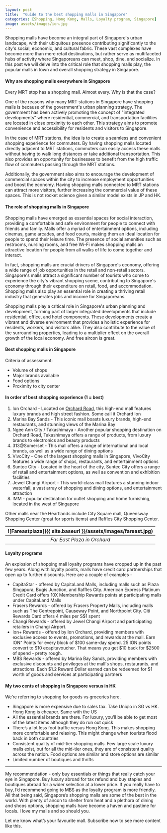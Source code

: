 ```yaml
---
layout: post
title:  "Guide to the best shopping malls in Singapore"
categories: [Shopping, Hong Kong, Malls, Loyalty program, Singapore]
image: assets/images/ion.jpg
---
```

Shopping malls have become an integral part of Singapore's urban landscape, with their ubiquitous presence contributing significantly to the city's social, economic, and cultural fabric. These vast complexes have become more than mere retail destinations, but rather serve as multifaceted hubs of activity where Singaporeans can meet, shop, dine, and socialize. In this post we will delve into the critical role that shopping malls play, the popular malls in town and overall shopping strategy in Singapore. 

#### Why are shopping malls everywhere in Singapore

Every MRT stop has a shopping mall. Almost every. Why is that the case?

One of the reasons why many MRT stations in Singapore have shopping malls is because of the government's urban planning strategy. The government has been actively promoting the concept of "integrated developments" where residential, commercial, and transportation facilities are located in close proximity to each other. This strategy aims to promote convenience and accessibility for residents and visitors to Singapore.

In the case of MRT stations, the idea is to create a seamless and convenient shopping experience for commuters. By having shopping malls located directly adjacent to MRT stations, commuters can easily access these malls without having to walk long distances or take additional transportation. This also provides an opportunity for businesses to benefit from the high traffic flow of commuters passing through the MRT stations. 

Additionally, the government also aims to encourage the development of commercial spaces within the city to increase employment opportunities and boost the economy. Having shopping malls connected to MRT stations can attract more visitors, further increasing the commercial value of these spaces. This is not rocket science given a similar model exists in JP and HK.

#### The role of shopping malls in Singapore

Shopping malls have emerged as essential spaces for social interaction, providing a comfortable and safe environment for people to connect with friends and family. Malls offer a myriad of entertainment options, including cinemas, game arcades, and food courts, making them an ideal location for people to spend their leisure time. The presence of social amenities such as restrooms, nursing rooms, and free Wi-Fi makes shopping malls an attractive location for people from all walks of life to come together and interact.

In fact, shopping malls are crucial drivers of Singapore's economy, offering a wide range of job opportunities in the retail and non-retail sectors. Singapore's malls attract a significant number of tourists who come to experience the city's vibrant shopping scene, contributing to Singapore's economy through their expenditure on retail, food, and accommodation. Shopping malls also play an essential role in creating a thriving retail industry that generates jobs and income for Singaporeans.

Shopping malls play a critical role in Singapore's urban planning and development, forming part of larger integrated developments that include residential, office, and hotel components. These developments create a vibrant and diverse environment that provides a holistic experience for residents, workers, and visitors alike. They also contribute to the value of the surrounding properties, leading to a multiplier effect on the overall growth of the local economy. And free aircon is great.

#### Best shopping malls in Singapore

Criteria of assessment:
+ Volume of shops
+ Major brands available
+ Food options
+ Proximity to city center

#### In order of best shopping experience (1 = best)

1. Ion Orchard - Located on [Orchard Road](https://fromhktosg.github.io/neighbourhood/), this high-end mall features luxury brands and high street fashion. Some call it Orchard Ion
2. Marina Bay Sands - This iconic mall boasts luxury brands, high-end restaurants, and stunning views of the Marina Bay
3. Ngee Ann City / Takashimaya - Another popular shopping destination on Orchard Road, Takashimaya offers a range of products, from luxury brands to electronics and beauty products
4. 313@Somerset - This mall offers a range of international and local brands, as well as a wide range of dining options
5. VivoCity - One of the largest shopping malls in Singapore, VivoCity features a wide range of shops, restaurants, and entertainment options
6. Suntec City - Located in the heart of the city, Suntec City offers a range of retail and entertainment options, as well as convention and exhibition facilities
7. Jewel Changi Airport - This world-class mall features a stunning indoor waterfall, a vast array of shopping and dining options, and entertainment attraction
8. IMM - popular destination for outlet shopping and home furnishing, located in the west of Singapore

Other malls near the Heartlands include City Square mall, Queensway Shopping Center (great for sports items) and Raffles City Shopping Center.

| ![Fareastplaza]({{ site.baseurl }}/assets/images/fareast.jpg)
|:--:| 
|  *Far East Plaza in Orchard*  |

#### Loyalty programs

An explosion of shopping mall loyalty programs have cropped up in the past few years. Along with loyalty points, malls have credit card partnerships that open up to further discounts. Here are a couple of examples -
+ CapitaStar - offered by CapitaLand Malls, including malls such as Plaza Singapura, Bugis Junction, and Raffles City. American Express Platinum Credit Card offers 10X Membership Rewards points at participating malls under CapitaLand Malls
+ Frasers Rewards - offered by Frasers Property Malls, including malls such as The Centrepoint, Causeway Point, and Northpoint City. Citi Rewards Card offers 4 miles per S$1 spent
+ Changi Rewards - offered by Jewel Changi Airport and participating retailers in Changi Airport.
+ Ion+ Rewards - offered by Ion Orchard, providing members with exclusive access to events, promotions, and rewards at the mall. Earn ION⁺ Points for every block of $100 same-day spend. 25 ION points convert to $10 ecapitavoucher. That means you get $10 back for $2500 of spend - pretty rough. 
+ MBS Rewards - offered by Marina Bay Sands, providing members with exclusive discounts and privileges at the mall's shops, restaurants, and attractions. Each $1.2 Reward Dollar earned can be redeemed for $1 worth of goods and services at participating partners

#### My two cents of shopping in Singapore versus in HK

We’re referring to shopping for goods vs groceries here.

+ Singapore is more expensive due to sales tax. Take Uniqlo in SG vs HK. Hong Kong is cheaper. Same with the US
+ All the essential brands are there. For luxury, you’ll be able to get most of the latest items although they do run out quick
+ There’s a lot less foot traffic versus Hong Kong. This makes shopping more comfortable and relaxing. This might change when tourists flood back in both countries
+ Consistent quality of mid-tier shopping malls. Few large scale luxury malls exist, but for all the mid-tier ones, they are of consistent quality across the nation. Food options are similar and store options are similar
+ Limited number of boutiques and thrifts

---

My recommendation - only buy essentials or things that really catch your eye in Singapore. Buy luxury abroad for tax refund and buy staples and boutiques abroad for a wider selection at a lower price. If you really have to buy, I’d recommend going to MBS as the loyalty program is more friendly.  All that being said, Singapore’s shopping malls are some of the best in the world. With plenty of aircon to shelter from heat and a plethora of dining and shops options, shopping malls have become a haven and pastime for locals. I love my malls and so should you. 

Let me know what’s your favourite mall. Subscribe now to see more content like this.

